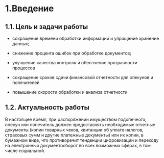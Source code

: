 # 1.Введение

## 1.1. Цель и задачи работы


- сокращение времени обработки информации и упрощение хранение данных;

- снижение процента ошибок при обработке документов;

- улучшение качества контроля и обеспчение прозрачности процессов

- сокращение сроков сдачи финансовой отчетности для опекунов и попечителей

- повышение скорости обработки и анализа отчетности

## 1.2. Актуальность работы

В настоящее время, при распоряжении имуществом подопечного, опекун или попечитель должен предоставлять необходимые отчетные документы (копии товарных чеков, квитанции об уплате налогов, страховых сумм и другие платежные документы) или их копии, в бумажном виде, что противоречит тенденции цифровизации и переходу на электронный документооборот во всех возможных сферах, в том числе социальной.






